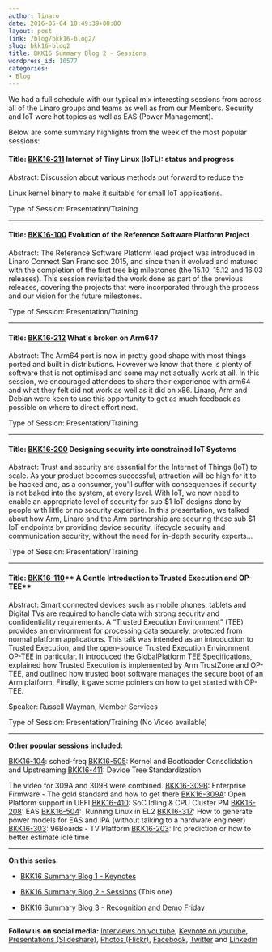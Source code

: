 ```yaml
---
author: linaro
date: 2016-05-04 10:49:39+00:00
layout: post
link: /blog/bkk16-blog2/
slug: bkk16-blog2
title: BKK16 Summary Blog 2 - Sessions
wordpress_id: 10577
categories:
- Blog
---
```


We had a full schedule with our typical mix interesting sessions from across all of the Linaro groups and teams as well as from our Members. Security and IoT were hot topics as well as EAS (Power Management).

Below are some summary highlights from the week of the most popular sessions:


#### Title: [BKK16-211](https://connect.linaro.org/resources/bkk16/bkk16-211/) **Internet of Tiny Linux (IoTL): status and progress**


Abstract: Discussion about various methods put forward to reduce the

Linux kernel binary to make it suitable for small IoT applications.

Type of Session: Presentation/Training



* * *


#### Title: [BKK16-100](https://connect.linaro.org/resources/bkk16/bkk16-100/) **Evolution of the Reference Software Platform Project**


Abstract: The Reference Software Platform lead project was introduced in Linaro Connect San Francisco 2015, and since then it evolved and matured with the completion of the first tree big milestones (the 15.10, 15.12 and 16.03 releases). This session revisited the work done as part of the previous releases, covering the projects that were incorporated through the process and our vision for the future milestones.

Type of Session: Presentation/Training



* * *





#### Title: [BKK16-212](https://connect.linaro.org/resources/bkk16/bkk16-212/) **What's broken on Arm64?**


Abstract: The Arm64 port is now in pretty good shape with most things ported and built in distributions. However we know that there is plenty of software that is not optimised and some may not actually work at all. In this session, we encouraged attendees to share their experience with arm64 and what they felt did not work as well as it did on x86. Linaro, Arm and Debian were keen to use this opportunity to get as much feedback as possible on where to direct effort next.

Type of Session: Presentation/Training



* * *





#### Title: [BKK16-200](https://connect.linaro.org/resources/bkk16/bkk16-200/) **Designing security into constrained IoT Systems**


Abstract: Trust and security are essential for the Internet of Things (IoT) to scale. As your product becomes successful, attraction will be high for it to be hacked and, as a consumer, you'll suffer with consequences if security is not baked into the system, at every level. With IoT, we now need to enable an appropriate level of security for sub $1 IoT designs done by people with little or no security expertise. In this presentation, we talked about how Arm, Linaro and the Arm partnership are securing these sub $1 IoT endpoints by providing device security, lifecycle security and communication security, without the need for in-depth security experts…

Type of Session: Presentation/Training



* * *





#### Title: [BKK16-110](https://connect.linaro.org/resources/bkk16/bkk16-110/)** A Gentle Introduction to Trusted Execution and OP-TEE**


Abstract: Smart connected devices such as mobile phones, tablets and Digital TVs are required to handle data with strong security and confidentiality requirements. A “Trusted Execution Environment” (TEE) provides an environment for processing data securely, protected from normal platform applications. This talk was intended as an introduction to Trusted Execution, and the open-source Trusted Execution Environment OP-TEE in particular. It introduced the GlobalPlatform TEE Specifications, explained how Trusted Execution is implemented by Arm TrustZone and OP-TEE, and outlined how trusted boot software manages the secure boot of an Arm platform. Finally, it gave some pointers on how to get started with OP-TEE.

Speaker: Russell Wayman, Member Services

Type of Session: Presentation/Training (No Video available)



* * *



**Other popular sessions included:**

[BKK16-104](https://connect.linaro.org/resources/bkk16/bkk16-104/): sched-freq
[BKK16-505](https://connect.linaro.org/resources/bkk16/bkk16-505/): Kernel and Bootloader Consolidation and Upstreaming
[BKK16-411](https://connect.linaro.org/resources/bkk16/bkk16-411/): Device Tree Standardization

The video for 309A and 309B were combined.
[BKK16-309B](https://connect.linaro.org/resources/bkk16/bkk16-309b/): Enterprise Firmware - The gold standard and how to get there
[BKK16-309A](https://connect.linaro.org/resources/bkk16/bkk16-309a/): Open Platform support in UEFI
[BKK16-410](https://connect.linaro.org/resources/bkk16/bkk16-410/): SoC Idling & CPU Cluster PM
[BKK16-208](https://connect.linaro.org/resources/bkk16/bkk16-208/): EAS
[BKK16-504](https://connect.linaro.org/resources/bkk16/bkk16-504/):  Running Linux in EL2
[BKK16-317](https://connect.linaro.org/resources/bkk16/bkk16-317): How to generate power models for EAS and IPA (without talking to a hardware engineer)
[BKK16-303](https://connect.linaro.org/resources/bkk16/bkk16-303/): 96Boards - TV Platform
[BKK16-203](https://connect.linaro.org/resources/bkk16/bkk16-203/): Irq prediction or how to better estimate idle time



* * *



**On this series:**




  * [BKK16 Summary Blog 1 - Keynotes](/blog/bkk16-blog1/)


  * [BKK16 Summary Blog 2 - Sessions](/blog/bkk16-blog2/) (This one)


  * [BKK16 Summary Blog 3 - Recognition and Demo Friday](/blog/bkk16-blog3/)





* * *



**Follow us on social media:**
[Interviews on youtube](https://www.youtube.com/user/linaroorg?sub_confirmation=1&utm_source=Linaro.org&utm_medium=blog&utm_campaign=social), [Keynote on youtube](https://www.youtube.com/user/linaroOnAir?sub_confirmation=1&utm_source=Linaro.org&utm_medium=blog&utm_campaign=social), [Presentations (Slideshare)](http://www.slideshare.net/linaroorg?utm_source=Linaro.org&utm_medium=blog&utm_campaign=social),
[Photos (Flickr)](https://www.flickr.com/photos/linaroorg?utm_source=Linaro.org&utm_medium=blog&utm_campaign=social), [Facebook](https://www.facebook.com/LinaroOrg?utm_source=Linaro.org&utm_medium=blog&utm_campaign=social), [Twitter](https://twitter.com/linaroorg?utm_source=Linaro.org&utm_medium=blog&utm_campaign=social) and [Linkedin](https://www.linkedin.com/company/1026961?utm_source=Linaro.org&utm_medium=blog&utm_campaign=social)

